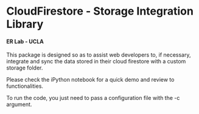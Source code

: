 # CloudFirestore - Storage Integration Library
#### ER Lab - UCLA

This package is designed so as to assist web developers to, if necessary, integrate and sync the data stored in their cloud firestore with a custom storage folder.

Please check the iPython notebook for a quick demo and review to functionalities.

To run the code, you just need to pass a configuration file with the -c argument.
